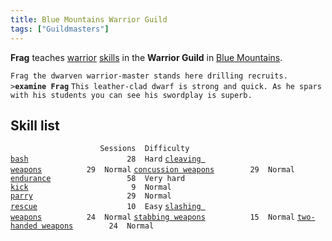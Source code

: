 ```yaml
---
title: Blue Mountains Warrior Guild
tags: ["Guildmasters"]
---
```

**Frag** teaches [warrior](warrior "wikilink")
[skills](skill "wikilink") in the **Warrior Guild** in [Blue
Mountains](Blue_Mountains "wikilink").

`Frag the dwarven warrior-master stands here drilling recruits.`
`>`**`examine Frag`**
`This leather-clad dwarf is strong and quick. As he spars`
`with his students you can see his swordplay is superb.`

## Skill list

`                    Sessions  Difficulty`
[`bash`](bash "wikilink")`                      28  Hard`
[`cleaving weapons`](cleaving_weapons "wikilink")`          29  Normal`
[`concussion weapons`](concussion_weapons "wikilink")`        29  Normal`
[`endurance`](endurance "wikilink")`                 58  Very hard`
[`kick`](kick "wikilink")`                       9  Normal`
[`parry`](parry "wikilink")`                     29  Normal`
[`rescue`](rescue "wikilink")`                    10  Easy`
[`slashing weapons`](slashing_weapons "wikilink")`          24  Normal`
[`stabbing weapons`](stabbing_weapons "wikilink")`          15  Normal`
[`two-handed weapons`](two-handed_weapons "wikilink")`        24  Normal`
